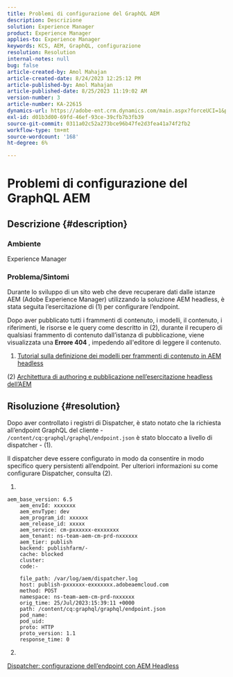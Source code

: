 ```yaml
---
title: Problemi di configurazione del GraphQL AEM
description: Descrizione
solution: Experience Manager
product: Experience Manager
applies-to: Experience Manager
keywords: KCS, AEM, GraphQL, configurazione
resolution: Resolution
internal-notes: null
bug: false
article-created-by: Amol Mahajan
article-created-date: 8/24/2023 12:25:12 PM
article-published-by: Amol Mahajan
article-published-date: 8/25/2023 11:19:02 AM
version-number: 3
article-number: KA-22615
dynamics-url: https://adobe-ent.crm.dynamics.com/main.aspx?forceUCI=1&pagetype=entityrecord&etn=knowledgearticle&id=e81bc644-7942-ee11-bdf4-6045bd006ce9
exl-id: d01b3d00-69fd-46ef-93ce-39cfb7b3fb39
source-git-commit: 0311a02c52a273bce96b47fe2d3fea41a74f2fb2
workflow-type: tm+mt
source-wordcount: '168'
ht-degree: 6%

---
```


# Problemi di configurazione del GraphQL AEM

## Descrizione {#description}


### <b>Ambiente</b>

Experience Manager

### <b>Problema/Sintomi</b>

Durante lo sviluppo di un sito web che deve recuperare dati dalle istanze AEM (Adobe Experience Manager) utilizzando la soluzione AEM headless, è stata seguita l’esercitazione di (1) per configurare l’endpoint.

Dopo aver pubblicato tutti i frammenti di contenuto, i modelli, il contenuto, i riferimenti, le risorse e le query come descritto in (2), durante il recupero di qualsiasi frammento di contenuto dall’istanza di pubblicazione, viene visualizzata una <b>Errore 404</b> , impedendo all&#39;editore di leggere il contenuto.



1) [Tutorial sulla definizione dei modelli per frammenti di contenuto in AEM headless](https://experienceleague.adobe.com/docs/experience-manager-learn/getting-started-with-aem-headless/graphql/multi-step/content-fragment-models.html?lang=it)

(2) &#x200B;&#x200B;&#x200B;&#x200B;[Architettura di authoring e pubblicazione nell’esercitazione headless dell’AEM](https://experienceleague.adobe.com/docs/experience-manager-learn/getting-started-with-aem-headless/graphql/video-series/author-publish-architecture.html)


## Risoluzione {#resolution}


Dopo aver controllato i registri di Dispatcher, è stato notato che la richiesta all’endpoint GraphQL del cliente - `/content/cq:graphql/graphql/endpoint.json` è stato bloccato a livello di dispatcher - (1).

Il dispatcher deve essere configurato in modo da consentire in modo specifico query persistenti all’endpoint.
Per ulteriori informazioni su come configurare Dispatcher, consulta (2).

1)


```
aem_base_version: 6.5
    aem_envId: xxxxxxx
    aem_envType: dev
    aem_program_id: xxxxxx
    aem_release_id: xxxxx
    aem_service: cm-pxxxxxx-exxxxxxx
    aem_tenant: ns-team-aem-cm-prd-nxxxxxx
    aem_tier: publish
    backend: publishfarm/-
    cache: blocked
    cluster: 
    code:-

    file_path: /var/log/aem/dispatcher.log
    host: publish-pxxxxxx-exxxxxxx.adobeaemcloud.com
    method: POST
    namespace: ns-team-aem-cm-prd-nxxxxxx
    orig_time: 25/Jul/2023:15:39:11 +0000
    path: /content/cq:graphql/graphql/endpoint.json
    pod_name: 
    pod_uid: 
    proto: HTTP
    proto_version: 1.1
    response_time: 0
```


2)

[Dispatcher: configurazione dell’endpoint con AEM Headless](https://experienceleague.adobe.com/docs/experience-manager-cloud-service/content/headless/deployment/dispatcher.html?lang=en)

